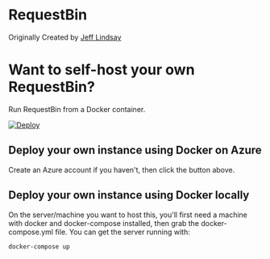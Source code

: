 # RequestBin

Originally Created by [Jeff Lindsay](http://progrium.com)

Want to self-host your own RequestBin?
=====================
Run RequestBin from a Docker container.

[![Deploy](http://azuredeploy.net/deploybutton.png)](https://portal.azure.com/#create/Microsoft.Template/uri/https%3A%2F%2Fraw.githubusercontent.com%2Frdreher%2Frequestbininazure%2Fmaster%2Fazuredeploy.json)

## Deploy your own instance using Docker on Azure

Create an Azure account if you haven't, then click the button above.

## Deploy your own instance using Docker locally

On the server/machine you want to host this, you'll first need a machine with
docker and docker-compose installed, then grab the docker-compose.yml file. You can
get the server running with:

`docker-compose up`
